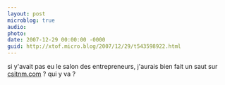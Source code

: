 ```yaml
---
layout: post
microblog: true
audio: 
photo: 
date: 2007-12-29 00:00:00 -0000
guid: http://xtof.micro.blog/2007/12/29/t543598922.html
---
```

si y'avait pas eu le salon des entrepreneurs, j'aurais bien fait un saut sur [csitnm.com](http://csitnm.com/) ? qui y va ?
